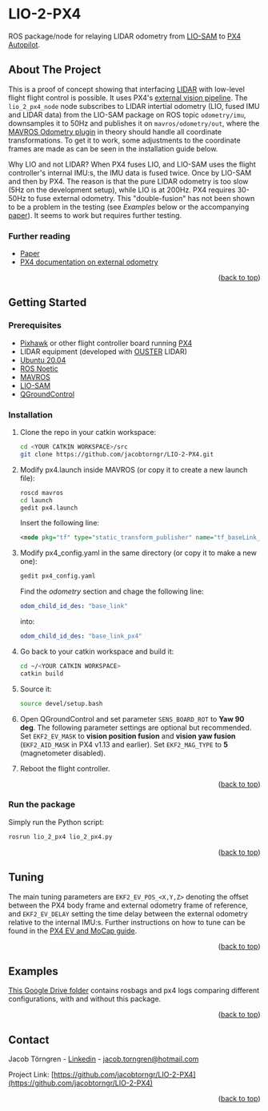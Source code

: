 # LIO-2-PX4
ROS package/node for relaying LIDAR odometry from [LIO-SAM](https://github.com/TixiaoShan/LIO-SAM) to [PX4 Autopilot](https://px4.io/).

<a name="readme-top"></a>


<!-- ABOUT THE PROJECT -->
## About The Project
This is a proof of concept showing that interfacing [LIDAR](https://en.wikipedia.org/wiki/Lidar) with low-level flight flight control is possible. It uses PX4's
[external vision pipeline](https://docs.px4.io/main/en/ros/external_position_estimation.html).
The ```lio_2_px4_node``` node subscribes to LIDAR intertial odometry (LIO, fused IMU and LIDAR data) from the LIO-SAM package on ROS topic ```odometry/imu```, downsamples it to 50Hz 
and publishes it on ```mavros/odometry/out```, where the [MAVROS Odometry plugin](http://docs.ros.org/en/noetic/api/mavros_extras/html/odom_8cpp_source.html)
in theory should handle all coordinate transformations. To get it to work, some adjustments to the coordinate frames are made as can be seen in the installation guide below.

Why LIO and not LIDAR? When PX4 fuses LIO, and LIO-SAM uses the flight controller's internal IMU:s, the IMU data is fused twice. Once by LIO-SAM and then by PX4. 
The reason is that the pure LIDAR odometry is too slow (5Hz on the development setup), while LIO is at 200Hz. PX4 requires 30-50Hz to fuse external odometry. This "double-fusion" has not 
been shown to be a problem in the testing (see <em>Examples</em> below or the accompanying [paper](https://drive.google.com/file/d/1MmLYq_VWVp5K1mdh0_Pd0eSDejMme654/view?usp=sharing)). It seems to work but requires further testing.

### Further reading
* [Paper](https://drive.google.com/file/d/1MmLYq_VWVp5K1mdh0_Pd0eSDejMme654/view?usp=sharing)
* [PX4 documentation on external odometry](https://docs.px4.io/main/en/ros/external_position_estimation.html)


<p align="right">(<a href="#readme-top">back to top</a>)</p>


<!-- GETTING STARTED -->
## Getting Started

### Prerequisites 
* [Pixhawk](https://pixhawk.org/) or other flight controller board running [PX4](https://px4.io/)
* LIDAR equipment (developed with [OUSTER](https://ouster.com/) LIDAR)
* [Ubuntu 20.04](https://releases.ubuntu.com/focal/)
* [ROS Noetic](https://docs.px4.io/main/en/ros/mavros_installation.html)
* [MAVROS](https://docs.px4.io/main/en/ros/mavros_installation.html)
* [LIO-SAM](https://github.com/TixiaoShan/LIO-SAM)
* [QGroundControl](http://qgroundcontrol.com/)

### Installation
1. Clone the repo in your catkin workspace:
   ```sh
   cd <YOUR CATKIN WORKSPACE>/src
   git clone https://github.com/jacobtorngr/LIO-2-PX4.git
   ```
2. Modify px4.launch inside MAVROS (or copy it to create a new launch file):
   ```sh
   roscd mavros
   cd launch
   gedit px4.launch
   ```
   Insert the following line:
   ```xml
   <node pkg="tf" type="static_transform_publisher" name="tf_baseLink_externalPoseChildFrame" args="0 0 0 -1.57079632679 0 0 base_link base_link_px4 1000"/>
   ```
3. Modify px4_config.yaml in the same directory (or copy it to make a new one):
   ```sh
   gedit px4_config.yaml
   ```
   Find the <em>odometry</em> section and chage the following line:
   ```yaml
   odom_child_id_des: "base_link"
   ```
   into:
   ```yaml
   odom_child_id_des: "base_link_px4"
   ```
4. Go back to your catkin workspace and build it:
   ```sh
   cd ~/<YOUR CATKIN WORKSPACE>
   catkin build
   ```
5. Source it:
   ```sh
   source devel/setup.bash
   ```
6. Open QGroundControl and set parameter
   ```SENS_BOARD_ROT```
   to **Yaw 90 deg**.
   The following parameter settings are optional but recommended. Set
   ```EKF2_EV_MASK```
   to **vision position fusion** and **vision yaw fusion** (```EKF2_AID_MASK``` in PX4 v1.13 and earlier). Set
   ```EKF2_MAG_TYPE```
   to **5** (magnetometer disabled).
   
8. Reboot the flight controller.

<p align="right">(<a href="#readme-top">back to top</a>)</p>

### Run the package
  Simply run the Python script:
   ```sh
   rosrun lio_2_px4 lio_2_px4.py
   ```
<p align="right">(<a href="#readme-top">back to top</a>)</p>

## Tuning
The main tuning parameters are
```EKF2_EV_POS_<X,Y,Z>```
denoting the offset between the PX4 body frame and external odometry frame of reference, and
```EKF2_EV_DELAY```
setting the time delay between the external odometry relative to the internal IMU:s. Further
instructions on how to tune can be found in the [PX4 EV and MoCap guide](https://docs.px4.io/main/en/ros/external_position_estimation.html).

<p align="right">(<a href="#readme-top">back to top</a>)</p>

## Examples
[This Google Drive folder](https://drive.google.com/drive/folders/1MJeX_GaXWPaaHPx7-lXcfXu0nH8P8apE?usp=sharing) contains
rosbags and px4 logs comparing different configurations, with and without this package. 

<p align="right">(<a href="#readme-top">back to top</a>)</p>

<!-- CONTACT -->
## Contact

Jacob Törngren - [Linkedin](https://linkedin.com/in/jacobtorngren) - jacob.torngren@hotmail.com

Project Link: [https://github.com/jacobtorngr/LIO-2-PX4](https://github.com/jacobtorngr/LIO-2-PX4)

<p align="right">(<a href="#readme-top">back to top</a>)</p>


